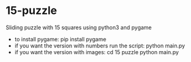 # 15-puzzle
Sliding puzzle with 15 squares using python3 and pygame
- to install pygame: pip install pygame
- if you want the version with numbers run the script: 
  python main.py
- if you want the version with images: 
  cd 15 puzzle
  python main.py
  
